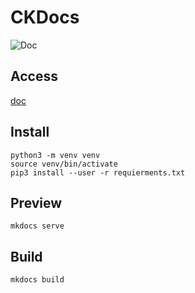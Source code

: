 # CKDocs

![Doc](https://github.com/CultureLinux/doc/actions/workflows/ci.yml/badge.svg?branch=main)

## Access

[doc](https://culturelinux.github.io/doc/)

## Install
    python3 -m venv venv
    source venv/bin/activate
    pip3 install --user -r requierments.txt

## Preview
    mkdocs serve

## Build
    mkdocs build    